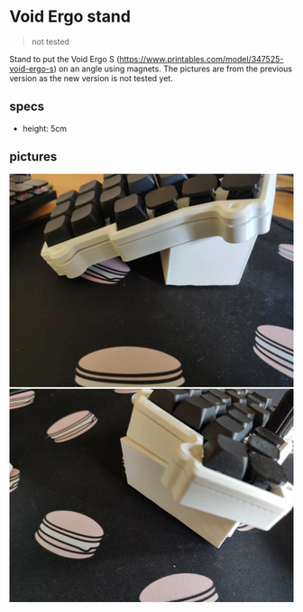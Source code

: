# Void Ergo stand
> not tested

Stand to put the Void Ergo S (https://www.printables.com/model/347525-void-ergo-s) on an angle using magnets.
The pictures are from the previous version as the new version is not tested yet.

## specs
- height: 5cm

## pictures
![side](side.jpg)
![top](top.jpg)
